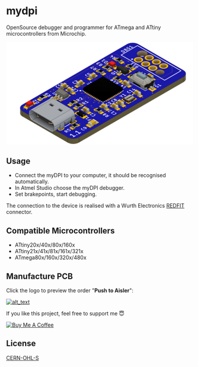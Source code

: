 # mydpi
OpenSource debugger and programmer for ATmega and ATtiny microcontrollers from Microchip.

<p align="center">
  <img width="512" src="/renders/20200423_myDPI_V1.1.png">
</p>

## Usage
+ Connect the myDPI to your computer, it should be recognised automatically. 
+ In Atmel Studio choose the myDPI debugger.
+ Set brakepoints, start debugging.

The connection to the device is realised with a Wurth Electronics [REDFIT](https://www.we-online.com/web/en/electronic_components/produkte_pb/produktinnovationen/redfit.php)
connector.

## Compatible Microcontrollers
+ ATtiny20x/40x/80x/160x
+ ATtiny21x/41x/81x/161x/321x
+ ATmega80x/160x/320x/480x

## Manufacture PCB
Click the logo to preview the order "**Push to Aisler**":

[<img alt="alt_text" width="300" src="https://cdn.aisler.net/packs/static/e01c7ccf5352ef837a15.png">](https://aisler.net/p/new?url=https://raw.githubusercontent.com/jrzwee/mydpi/master/hardware/mydpi.brd&ref=github)

If you like this project, feel free to support me 😇

<a href="https://www.buymeacoffee.com/zaan" target="_blank"><img src="https://cdn.buymeacoffee.com/buttons/v2/default-yellow.png" alt="Buy Me A Coffee" style="height: 60px !important;width: 217px !important;" ></a>

## License
[CERN-OHL-S](https://ohwr.org/cern_ohl_s_v2.pdf)
